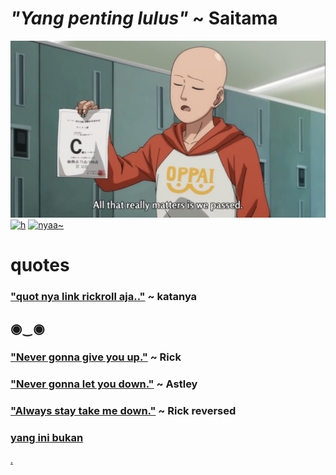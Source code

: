 # _"Yang penting lulus"_ ~ Saitama
![](https://github.com/chewga/yearbookquotes/raw/main/media/saitama_passed.jpg)
[![h](https://i.pinimg.com/originals/89/17/9c/89179ce5f90c56fd53f69c4708f492b0.jpg)](https://i.gifer.com/IlDK.gif)
[![nyaa~](http://pa1.narvii.com/5841/f2cb9ede1137ccf6ba54cdbd8b4031a31260413e_00.gif)](https://i.gifer.com/IlDK.gif)
# quotes
### ["quot nya link rickroll aja.."](https://3.bp.blogspot.com/-qXtWfvFk7A4/VjJiraKxZGI/AAAAAAAAG6M/D1ujycZNGP8/s1600/gambar_meme_lucu_spongebob_buat_komen.jpg) ~ katanya
## ◉‿◉
### ["Never gonna give you up."](https://lh3.googleusercontent.com/proxy/MOpKbkwzSz8jo0lELqyayYpGOvWd7NEr5e2EaF8Ig7egrICHwEp1DVYSBjnUIqthoETI6E0Y12ZypYGOrVeXOb-0Bh8WR2_wpoIqazDgFQBC_goC6ktT6AzhzBG7ZIZb9xDJeAg2YG5QFd0Bd0NlWyTpvmiWyhKBy_tLhXsyM8ioQ8Qv=w1200-h630-p-k-no-nu) ~ Rick<br>
### ["Never gonna let you down."](https://gifimage.net/wp-content/uploads/2017/07/funny-animal-gif-3.gif) ~ Astley<br>
### ["Always stay take me down."](https://www.thetimes.co.uk/imageserver/image/methode%2Ftimes%2Fprod%2Fweb%2Fbin%2F97f760d4-852b-11e8-ad58-ae35970199d3.jpg?crop=4784%2C2691%2C1240%2C857) ~ Rick reversed<br>
### [yang ini bukan](https://i.gifer.com/IlDK.gif)<br>
[.](https://tinyurl.com/y8f4fdjc)

